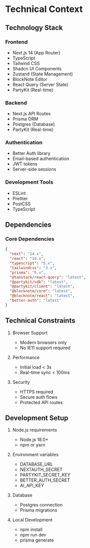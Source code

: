 # Technical Context

## Technology Stack

### Frontend

- Next.js 14 (App Router)
- TypeScript
- Tailwind CSS
- Shadcn UI Components
- Zustand (State Management)
- BlockNote Editor
- React Query (Server State)
- PartyKit (Real-time)

### Backend

- Next.js API Routes
- Prisma ORM
- Postgres (Database)
- PartyKit (Real-time)

### Authentication

- Better Auth library
- Email-based authentication
- JWT tokens
- Server-side sessions

### Development Tools

- ESLint
- Prettier
- PostCSS
- TypeScript

## Dependencies

### Core Dependencies

```json
{
  "next": "14.x",
  "react": "18.x",
  "typescript": "5.x",
  "tailwindcss": "3.x",
  "prisma": "5.x",
  "@tanstack/react-query": "latest",
  "@partykit/sdk": "latest",
  "@partykit/client": "latest",
  "@blocknote/core": "latest",
  "@blocknote/react": "latest",
  "better-auth": "latest"
}
```

## Technical Constraints

1. Browser Support

   - Modern browsers only
   - No IE11 support required

2. Performance

   - Initial load < 3s
   - Real-time sync < 100ms

3. Security
   - HTTPS required
   - Secure auth flows
   - Protected API routes

## Development Setup

1. Node.js requirements

   - Node.js 18.0+
   - npm or yarn

2. Environment variables

   - DATABASE_URL
   - NEXTAUTH_SECRET
   - PARTYKIT_SECRET_KEY
   - BETTER_AUTH_SECRET
   - AI_API_KEY

3. Database

   - Postgres connection
   - Prisma migrations

4. Local Development
   - npm install
   - npm run dev
   - prisma generate
